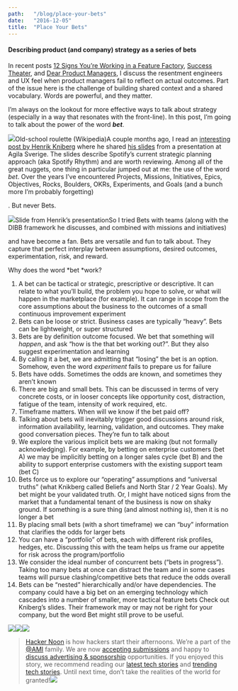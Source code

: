 ```yaml
---
path:	"/blog/place-your-bets"
date:	"2016-12-05"
title:	"Place Your Bets"
---
```


#### Describing product (and company) strategy as a series of bets

In recent posts [12 Signs You’re Working in a Feature Factory](https://hackernoon.com/12-signs-youre-working-in-a-feature-factory-44a5b938d6a2#.2jkk8hw2m), [Success Theater](https://medium.com/p/success-theater-b60a1666fe67), and [Dear Product Managers](https://hackernoon.com/dear-product-managers-c488ba6386ea), I discuss the resentment engineers and UX feel when product managers fail to reflect on actual outcomes. Part of the issue here is the challenge of building shared context and a shared vocabulary. Words are powerful, and they matter.

I’m always on the lookout for more effective ways to talk about strategy (especially in a way that resonates with the front-line). In this post, I’m going to talk about the power of the word ***bet***.

![](/images/1*p1UPrbUm4vGGayVmMBTylQ.png)Old-school roulette (Wikipedia)A couple months ago, I read an [interesting post by Henrik Kniberg](http://blog.crisp.se/2016/06/08/henrikkniberg/spotify-rhythm) where he shared [his slides](https://dl.dropboxusercontent.com/u/1018963/Projects/2016-05%20agila%20sverige%20spotify%20rhythm/Spotify%20Rhythm%20-%20Agila%20Sverige.pdf) from a presentation at Agila Sverige. The slides describe Spotify’s current strategic planning approach (aka Spotify Rhythm) and are worth reviewing. Among all of the great nuggets, one thing in particular jumped out at me: the use of the word *bet*. Over the years I’ve encountered Projects, Missions, Initiatives, Epics, Objectives, Rocks, Boulders, OKRs, Experiments, and Goals (and a bunch more I’m probably forgetting)

. But never Bets.

![](/images/1*z2NgaFBKcJXJ_bXDCbL0qQ.png)Slide from Henrik’s presentationSo I tried Bets with teams (along with the DIBB framework he discusses, and combined with missions and initiatives)

 and have become a fan. Bets are versatile and fun to talk about. They capture that perfect interplay between assumptions, desired outcomes, experimentation, risk, and reward.

Why does the word *bet *work?

1. A bet can be tactical or strategic, prescriptive or descriptive. It can relate to what you’ll build, the problem you hope to solve, or what will happen in the marketplace (for example). It can range in scope from the core assumptions about the business to the outcomes of a small continuous improvement experiment
2. Bets can be loose or strict. Business cases are typically “heavy”. Bets can be lightweight, or super structured
3. Bets are by definition outcome focused. We bet that something will *happen*, and ask “how is the that bet working out?”. But they also suggest experimentation and learning
4. By calling it a bet, we are admitting that “losing” the bet is an option. Somehow, even the word *experiment* fails to prepare us for failure
5. Bets have odds. Sometimes the odds are known, and sometimes they aren’t known
6. There are big and small bets. This can be discussed in terms of very concrete costs, or in looser concepts like opportunity cost, distraction, fatigue of the team, intensity of work required, etc.
7. Timeframe matters. When will we know if the bet paid off?
8. Talking about bets will inevitably trigger good discussions around risk, information availability, learning, validation, and outcomes. They make good conversation pieces. They’re fun to talk about
9. We explore the various implicit bets we are making (but not formally acknowledging). For example, by betting on enterprise customers (bet A) we may be implicitly betting on a longer sales cycle (bet B) and the ability to support enterprise customers with the existing support team (bet C)
10. Bets force us to explore our “operating” assumptions and “universal truths” (what Knikberg called Beliefs and North Star / 2 Year Goals). My bet might be your validated truth. Or, I might have noticed signs from the market that a fundamental tenant of the business is now on shaky ground. If something is a sure thing (and almost nothing is), then it is no longer a bet
11. By placing small bets (with a short timeframe) we can “buy” information that clarifies the odds for larger bets
12. You can have a “portfolio” of bets, each with different risk profiles, hedges, etc. Discussing this with the team helps us frame our appetite for risk across the program/portfolio
13. We consider the ideal number of concurrent bets (“bets in progress”). Taking too many bets at once can distract the team and in some cases teams will pursue clashing/competitive bets that reduce the odds overall
14. Bets can be “nested” hierarchically and/or have dependencies. The company could have a big bet on an emerging technology which cascades into a number of smaller, more tactical feature bets
Check out Kniberg’s slides. Their framework may or may not be right for your company, but the word Bet might still prove to be useful.

[![](/images/1*0hqOaABQ7XGPT-OYNgiUBg.png)](http://bit.ly/HackernoonFB)[![](/images/1*Vgw1jkA6hgnvwzTsfMlnpg.png)](https://goo.gl/k7XYbx)[![](/images/1*gKBpq1ruUi0FVK2UM_I4tQ.png)](https://goo.gl/4ofytp)
> [Hacker Noon](http://bit.ly/Hackernoon) is how hackers start their afternoons. We’re a part of the [@AMI](http://bit.ly/atAMIatAMI) family. We are now [accepting submissions](http://bit.ly/hackernoonsubmission) and happy to [discuss advertising & sponsorship](mailto:partners@amipublications.com) opportunities.
> If you enjoyed this story, we recommend reading our [latest tech stories](http://bit.ly/hackernoonlatestt) and [trending tech stories](https://hackernoon.com/trending). Until next time, don’t take the realities of the world for granted!![](/images/1*35tCjoPcvq6LbB3I6Wegqw.jpeg)